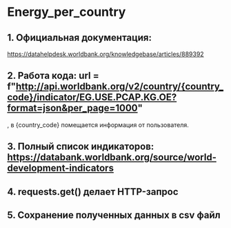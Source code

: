 # Energy_per_country

## 1. Официальная документация:
   https://datahelpdesk.worldbank.org/knowledgebase/articles/889392

## 2. Работа кода: url = f"http://api.worldbank.org/v2/country/{country_code}/indicator/EG.USE.PCAP.KG.OE?format=json&per_page=1000"
   , в {country_code} помещается информация от пользователя.
 
## 3. Полный список индикаторов: https://databank.worldbank.org/source/world-development-indicators

## 4. requests.get() делает HTTP-запрос

## 5. Сохранение полученных данных в csv файл
